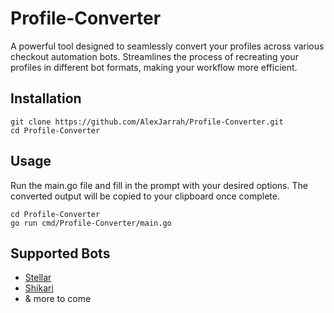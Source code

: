 # Profile-Converter

A powerful tool designed to seamlessly convert your profiles across various checkout automation bots. Streamlines the process of recreating your profiles in different bot formats, making your workflow more efficient.

## Installation

```
git clone https://github.com/AlexJarrah/Profile-Converter.git
cd Profile-Converter
```

## Usage

Run the main.go file and fill in the prompt with your desired options. The converted output will be copied to your clipboard once complete.

```
cd Profile-Converter
go run cmd/Profile-Converter/main.go
```

## Supported Bots

- [Stellar](https://stellaraio.com/)
- [Shikari](https://shikari.tech/)
- & more to come
